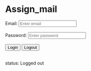 # Assign_mail
<!DOCTYPE html>
<html>
  <head>
    <title>Login/Logout Example</title>
  </head>
  <body>
    <label for="email">Email:</label>
    <input type="text" id="email" placeholder="Enter email">
    <br><br>
    <label for="password">Password:</label>
    <input type="password" id="password" placeholder="Enter password">
    <br><br>
    <button id="login">Login</button>
    <button id="logout">Logout</button>
    <br><br>
    <p id="status1">status: Logged out</p>
    <script src="script.js"></script>
  </body>
</html>
